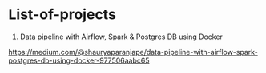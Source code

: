 # List-of-projects

1. Data pipeline with Airflow, Spark & Postgres DB using Docker

https://medium.com/@shauryaparanjape/data-pipeline-with-airflow-spark-postgres-db-using-docker-977506aabc65

